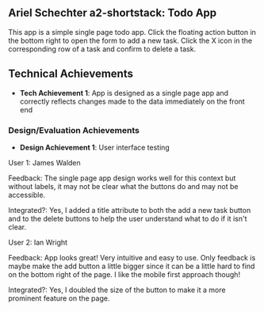 ## Ariel Schechter a2-shortstack: Todo App
This app is a simple single page todo app. Click the floating action button in the bottom right to open the form to add a new task. Click the X icon in the corresponding row of a task and confirm to delete a task. 

## Technical Achievements
- **Tech Achievement 1**: App is designed as a single page app and correctly reflects changes made to the data immediately on the front end

### Design/Evaluation Achievements
- **Design Achievement 1**: User interface testing

User 1: James Walden

Feedback: The single page app design works well for this context but without labels, it may not be clear what the buttons do and may not be accessible. 

Integrated?: Yes, I added a title attribute to both the add a new task button and to the delete buttons to help the user understand what to do if it isn't clear.

User 2: Ian Wright

Feedback: App looks great! Very intuitive and easy to use. Only feedback is maybe make the add button a little bigger since it can be a little hard to find on the bottom right of the page. I 
like the mobile first approach though!

Integrated?: Yes, I doubled the size of the button to make it a more prominent feature on the page.

